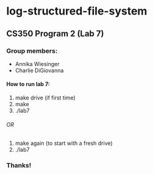 # log-structured-file-system

## CS350 Program 2 (Lab 7)

### Group members:
 * Annika Wiesinger
 * Charlie DiGiovanna

#### How to run lab 7:
1. make drive (if first time)
2. make
3. ./lab7

###### OR

1. make again (to start with a fresh drive)
2. ./lab7

### Thanks!